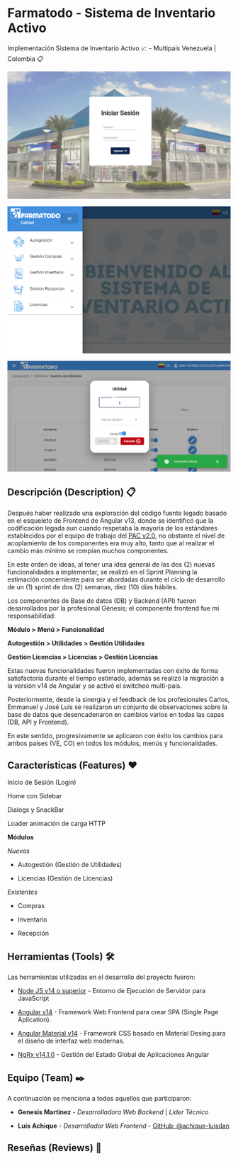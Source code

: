 # Farmatodo - Sistema de Inventario Activo

Implementación Sistema de Inventario Activo 📈 - Multipaís Venezuela | Colombia 📋

![Inicio de Sesión](./01.png) 

![Sidebar](./02.png) 

![Utilities](./03.png)

## Descripción (Description) 📋

Después haber realizado una exploración del código fuente legado basado en el esqueleto de Frontend de Angular v13, donde se identificó que la codificación legada aun cuando respetaba la mayoría de los estándares establecidos por el equipo de trabajo del [PAC v2.0](https://github.com/achique-luisdan/farmatodo-portal-aplicaciones-corporativas), no obstante el nivel de acoplamiento de los componentes era muy alto, tanto que al realizar el cambio más mínimo se rompían muchos componentes.

En este orden de ideas, al tener una idea general de las dos (2) nuevas funcionalidades a implementar, se realizó en el Sprint Planning la estimación concerniente para ser abordadas durante el ciclo de desarrollo de un (1) sprint de dos (2) semanas, diez (10) días hábiles.

Los componentes de Base de datos (DB) y Backend (API) fueron desarrollados por la profesional Génesis; el componente frontend fue mi responsabilidad:

**Módulo > Menú > Funcionalidad**

**Autogestión > Utilidades > Gestión Utilidades**

**Gestión Licencias > Licencias > Gestión Licencias**

Estas nuevas funcionalidades fueron implementadas con éxito de forma satisfactoria durante el tiempo estimado, además se realizó la migración a la versión v14 de Angular y se activó el switcheo multi-país.

Posteriormente, desde la sinergia y el feedback de los profesionales Carlos, Emmanuel y José Luis se realizaron un conjunto de observaciones sobre la base de datos que desencadenaron en cambios varios en todas las capas (DB, API y Frontend).

En este sentido, progresivamente se aplicaron con éxito los cambios para ambos países (VE, CO) en todos los módulos, menús y funcionalidades.

## Características (Features) ❤️


Inicio de Sesión (Login)

Home con Sidebar

Dialogs y SnackBar

Loader animación de carga HTTP

**Módulos**

*Nuevos*
- Autogestión (Gestión de Utilidades)

- Licencias (Gestión de Licencias)

*Existentes*

- Compras

- Inventario

- Recepción

## Herramientas (Tools) 🛠️

Las herramientas utilizadas en el desarrollo del proyecto fueron:

* [Node JS v14 o superior](https://nodejs.org/es/) - Entorno de Ejecución de Servidor para JavaScript

* [Angular v14](https://angular.io/) - Framework Web Frontend para crear SPA (Single Page Aplication).
 
* [Angular Material v14](https://material.angular.io/) - Framework CSS basado en Material Desing para el diseño de interfaz web modernas.

* [NgRx v14.1.0](https://ngrx.io/) - Gestión del Estado Global de Aplicaciones Angular

## Equipo (Team) ✒️

A continuación se menciona a todos aquellos que participaron:

* **Genesis Martinez** - *Desarrolladora Web Backend* | *Líder Técnico*
  
* **Luis Achique** - *Desarrollador Web Frontend* - [GitHub: @achique-luisdan](https://github.com/achique-luisdan)

## Reseñas (Reviews) 💞

